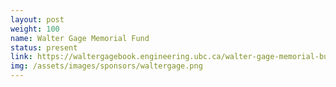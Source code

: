 ```yaml
---
layout: post
weight: 100
name: Walter Gage Memorial Fund
status: present
link: https://waltergagebook.engineering.ubc.ca/walter-gage-memorial-bursary-in-engineering/
img: /assets/images/sponsors/waltergage.png
---
```


